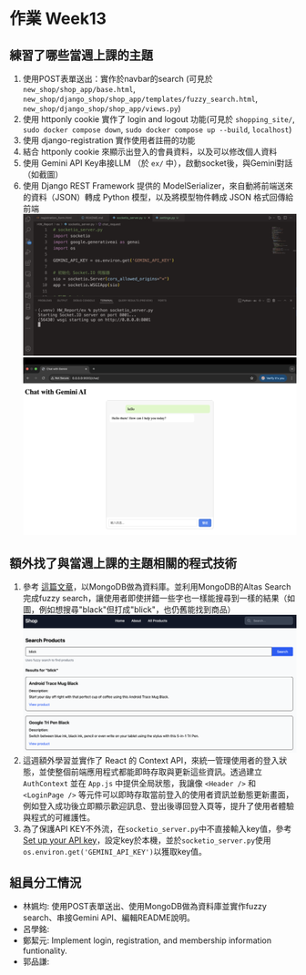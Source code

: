 # 作業 Week13
## 練習了哪些當週上課的主題
1. 使用POST表單送出：實作於navbar的search (可見於 `new_shop/shop_app/base.html`, `new_shop/django_shop/shop_app/templates/fuzzy_search.html`, `new_shop/django_shop/shop_app/views.py`)
2. 使用 httponly cookie 實作了 login and logout 功能(可見於 `shopping_site/`, `sudo docker compose down`, `sudo docker compose up --build`, `localhost`)
3. 使用 django-registration 實作使用者註冊的功能
4. 結合 httponly cookie 來顯示出登入的會員資料，以及可以修改個人資料
5. 使用 Gemini API Key串接LLM （於 `ex/` 中），啟動socket後，與Gemini對話（如截圖）
6. 使用 Django REST Framework 提供的 ModelSerializer，來自動將前端送來的資料（JSON）轉成 Python 模型，以及將模型物件轉成 JSON 格式回傳給前端
![](week13_img/socket.png)
![](week13_img/gemini.png)
## 額外找了與當週上課的主題相關的程式技術
1. 參考 [這篇文章](https://dev.to/mongodb/django-mongodb-backend-quickstart-4o89)，以MongoDB做為資料庫。並利用MongoDB的Altas Search完成fuzzy search，讓使用者即使拼錯一些字也一樣能搜尋到一樣的結果（如圖，例如想搜尋"black"但打成"blick"，也仍舊能找到商品）
![alt text](week13_img/blick.png)
2. 這週額外學習並實作了 React 的 Context API，來統一管理使用者的登入狀態，並使整個前端應用程式都能即時存取與更新這些資訊。透過建立 `AuthContext` 並在 `App.js` 中提供全局狀態，我讓像 `<Header />` 和 `<LoginPage />` 等元件可以即時存取當前登入的使用者資訊並動態更新畫面，例如登入成功後立即顯示歡迎訊息、登出後導回登入頁等，提升了使用者體驗與程式的可維護性。
3. 為了保護API KEY不外流，在`socketio_server.py`中不直接輸入key值，參考[Set up your API key](https://ai.google.dev/gemini-api/docs/api-key#set-up-api-key)，設定key於本機，並於`socketio_server.py`使用`os.environ.get('GEMINI_API_KEY')`以獲取key值。

## 組員分工情況

- 林姵均: 使用POST表單送出、使用MongoDB做為資料庫並實作fuzzy search、串接Gemini API、編輯README說明。
- 呂學銘: 
- 鄭絜元: Implement login, registration, and membership information funtionality.
- 郭品謙: 
